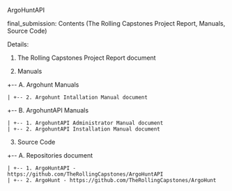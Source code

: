 
ArgoHuntAPI

final_submission: Contents (The Rolling Capstones Project Report, Manuals, Source Code)

Details:

1. The Rolling Capstones Project Report document

2. Manuals

  +-- A. Argohunt Manuals

    | +-- 2. Argohunt Intallation Manual document


  +-- B. ArgohuntAPI Manuals

    | +-- 1. ArgohuntAPI Administrator Manual document
    | +-- 2. ArgohuntAPI Installation Manual document

3. Source Code

  +-- A. Repositories document

    | +-- 1. ArgoHuntAPI - https://github.com/TheRollingCapstones/ArgoHuntAPI
    | +-- 2. ArgoHunt - https://github.com/TheRollingCapstones/ArgoHunt
